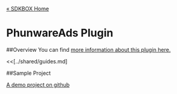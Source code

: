 [&#171; SDKBOX Home](http://sdkbox.com)

<h1>PhunwareAds Plugin</h1>

##Overview
You can find [more information about this plugin here.](http://www.cocos2d-x.org/sdkbox/phunwareads)


<<[../shared/guides.md]


##Sample Project

[A demo project on github](https://github.com/sdkbox/sdkbox-sample-phunwareads)
